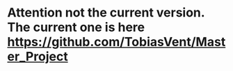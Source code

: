 # Attention not the current version. The current one is here https://github.com/TobiasVent/Master_Project
